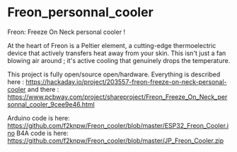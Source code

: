 # Freon_personnal_cooler
Freon: Freeze On Neck personal cooler !

At the heart of Freon is a Peltier element, a cutting-edge thermoelectric device that actively transfers heat away from your skin. This isn't just a fan blowing air around ; it's active cooling that genuinely drops the temperature.

This project is fully open/source open/hardware.
Everything is described here : https://hackaday.io/project/203557-freon-freeze-on-neck-personal-cooler
and there : https://www.pcbway.com/project/shareproject/Freon_Freeze_On_Neck_personnal_cooler_9cee9e46.html

Arduino code is here: https://github.com/f2knpw/Freon_cooler/blob/master/ESP32_Freon_Cooler.ino
B4A code is here:  https://github.com/f2knpw/Freon_cooler/blob/master/JP_Freon_Cooler.zip
